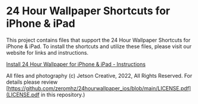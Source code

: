 # 24 Hour Wallpaper Shortcuts for iPhone & iPad

This project contains files that support the 24 Hour Wallpaper Shortcuts for iPhone & iPad. To install the shortcuts and utilize these files, please visit our website for links and instructions.

[Install 24 Hour Wallpaper for iPhone & iPad - Instructions](https://jetsoncreative.com/24hourios)

All files and photography (c) Jetson Creative, 2022, All Rights Reserved. For details please review [https://github.com/zeromhz/24hourwallpaper_ios/blob/main/LICENSE.pdf](LICENSE.pdf in this repository.) 
